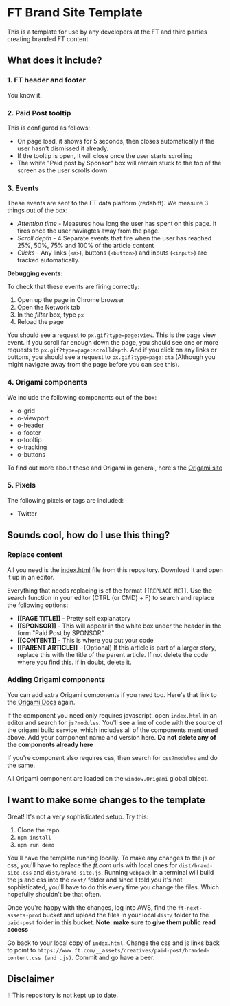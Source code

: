 # FT Brand Site Template
This is a template for use by any developers at the FT and third parties creating branded FT content.

## What does it include?

### 1. FT header and footer

You know it.

### 2. Paid Post tooltip

This is configured as follows:
- On page load, it shows for 5 seconds, then closes automatically if the user hasn't dismissed it already. 
- If the tooltip is open, it will close once the user starts scrolling
- The white "Paid post by Sponsor" box will remain stuck to the top of the screen as the user scrolls down

### 3. Events

These events are sent to the FT data platform (redshift). We measure 3 things out of the box:
- _Attention time_ - Measures how long the user has spent on this page.  It fires once the user naviagtes away from the page.
- _Scroll depth_ - 4 Separate events that fire when the user has reached 25%, 50%, 75% and 100% of the article content
- _Clicks_ - Any links (`<a>`), buttons (`<button>`) and inputs (`<input>`) are tracked automatically.


**Debugging events:**

To check that these events are firing correctly:
1. Open up the page in Chrome browser
2. Open the Network tab
3. In the _filter_ box, type `px`
4. Reload the page

You should see a request to `px.gif?type=page:view`. This is the page view event. If you scroll far enough down the page, you should see one or more requests to `px.gif?type=page:scrolldepth`. And if you click on any links or buttons, you should see a request to `px.gif?type=page:cta` (Although you might navigate away from the page before you can see this).

### 4. Origami components

We include the following components out of the box:
- o-grid
- o-viewport
- o-header
- o-footer
- o-tooltip
- o-tracking
- o-buttons

To find out more about these and Origami in general, here's the [Origami site](http://origami.ft.com/)

### 5. Pixels

The following pixels or tags are included:
 - Twitter

## Sounds cool, how do I use this thing?

### Replace content

All you need is the [index.html](https://raw.githubusercontent.com/Financial-Times/ft-header-footer/main/index.html) file from this repository. Download it and open it up in an editor.

Everything that needs replacing is of the format `[[REPLACE ME]]`. Use the search function in your editor (CTRL (or CMD) + F) to search and replace the following options:

 - **[[PAGE TITLE]]** - Pretty self explanatory
 - **[[SPONSOR]]** - This will appear in the white box under the header in the form "Paid Post by SPONSOR"
 - **[[CONTENT]]** - This is where you put your code
 - **[[PARENT ARTICLE]]** - (Optional) If this article is part of a larger story, replace this with the title of the parent article. If not delete the code where you find this. If in doubt, delete it.


### Adding Origami components

You can add extra Origami components if you need too. Here's that link to the [Origami Docs](http://origami.ft.com/) again.

If the component you need only requires javascript, open `index.html` in an editor and search for `js?modules`. You'll see a line of code with the source of the origami build service, which includes all of the components mentioned above. Add your component name and version here. **Do not delete any of the components already here**

If you're component also requires css, then search for `css?modules` and do the same.

All Origami component are loaded on the `window.Origami` global object. 

## I want to make some changes to the template

Great! It's not a very sophisticated setup. Try this:

1. Clone the repo
2. `npm install`
3. `npm run demo`

You'll have the template running locally. To make any changes to the js or css, you'll have to replace the _ft.com_ urls with local ones for `dist/brand-site.css` and `dist/brand-site.js`. Running `webpack` in a terminal will build the js and css into the `dest/` folder and since I told you it's not sophisticated, you'll have to do this every time you change the files. Which hopefully shouldn't be that often.

Once you're happy with the changes, log into AWS, find the `ft-next-assets-prod` bucket and upload the files in your local `dist/` folder to the `paid-post` folder in this bucket. **Note: make sure to give them public read access**

Go back to your local copy of `index.html`. Change the css and js links back to point to `https://www.ft.com/__assets/creatives/paid-post/branded-content.css (and .js)`. Commit and go have a beer.



## Disclaimer
!! This repository is not kept up to date.
